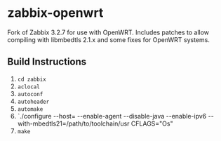 # zabbix-openwrt

Fork of Zabbix 3.2.7 for use with OpenWRT. Includes patches to allow compiling with libmbedtls 2.1.x and some fixes for OpenWRT systems.

## Build Instructions ##

1. `cd zabbix`
2. `aclocal`
3. `autoconf`
4. `autoheader`
5. `automake`
6. `./configure --host=<architecture> --enable-agent --disable-java --enable-ipv6 --with-mbedtls21=/path/to/toolchain/usr CFLAGS="Os"
7. `make`
